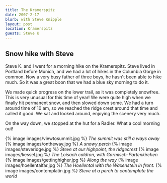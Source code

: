 ```yaml
---
title: The Kramerspitz
date: 2007-2-17
blurb: with Steve Knipple
layout: post
location: Kramerspitz
guests: Steve K
---
```


<h2>Snow hike with Steve</h2>


Steve K. and I went for a morning hike on the Kramerspitz. Steve lived in
Portland before Munich, and we had a lot of hikes in the Columbia Gorge in
common. Now a very busy father of three boys, he hasn't been able to hike
much. So it was a great boon that we had a blue sky morning to do it.


We made quick progress on the lower trail, as it was completely snowfree. This
is very unusual for this time of year! We were quite high when we finally hit
permanent snow, and then slowed down some. We had a turn around time of 10 am,
so we reached the ridge crest around that time and called it good. We sat and
looked around, enjoying the scenery very much.


On the way down, we stopped at the hut for a Radler. What a cool morning out!



{% image images/viewtosummit.jpg %}
<i>The summit was still a ways away</i>
{% image images/ontheway.jpg %}
<i>A snowy perch</i>
{% image images/steveridge.jpg %}
<i>Steve at our highpoint, the ridgecrest</i>
{% image images/kessel.jpg %}
<i>The Loisach caldron, with Garmisch-Partenkirchen</i>
{% image images/gettinghigher.jpg %}
<i>Along the way</i>
{% image images/hoellentalfar.jpg %}
<i>The Hoellental with the Waxenstein in front.</i>
{% image images/contemplatin.jpg %}
<i>Steve at a perch to contemplate the world</i>

